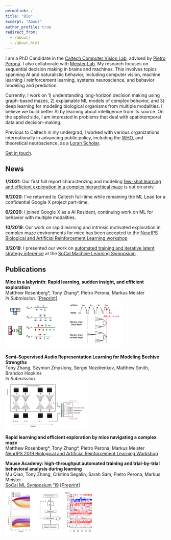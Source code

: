 ```yaml
---
permalink: /
title: "Bio"
excerpt: "About"
author_profile: true
redirect_from: 
  - /about/
  - /about.html
---
```


I am a PhD Candidate in the [Caltech Computer Vision Lab](http://www.vision.caltech.edu), advised by [Pietro Perona](https://en.wikipedia.org/wiki/Pietro_Perona). I also collaborate with [Meister Lab](https://meisterlab.caltech.edu). My research focuses on sequential decision making in brains and machines. This involves topics spanning AI and naturalistic behavior, including computer vision, machine learning / reinforcement learning, systems neuroscience, and behavior modeling and prediction.

Currently, I work on 1) understanding long-horizon decision making using graph-based mazes, 2) explainable ML models of complex behavior, and 3) deep learning for modeling biological organisms from multiple modalities. I believe we build better AI by learning about intelligence from its source. On the applied side, I am interested in problems that deal with spatiotemporal data and decision-making.

Previous to Caltech in my undergrad, I worked with various organizations internationally in advancing public policy, including the [WHO](https://www.who.int), and theoretical neuroscience, as a [Loran Scholar](https://loranscholar.ca).

[Get in touch](mailto:tonyzhang@caltech.edu).



## News

**1/2021**:  Our first full report characterizing and modeling [few-shot learning and efficient exploration in a complex hierarchical maze](https://www.biorxiv.org/content/10.1101/2021.01.14.426746v1) is out on arxiv.

**9/2020**: I've returned to Caltech full-time while remaining the ML Lead for a confidential Google X project part-time.

**6/2020**: I joined Google X as a AI Resident, continuing work on ML for behavior with multiple modalities.

**10/2019**: Our work on rapid learning and intrinsic motivated exploration in complex maze environments for mice has been accepted to the [NeurIPS Biological and Artificial Reinforcement Learning workshop](https://sites.google.com/view/biologicalandartificialrl)

**3/2019**: I presented our work on [automated training and iterative latent strategy inference](https://www.biorxiv.org/content/10.1101/467878v1) at the [SoCal Machine Learning Symposium](https://sites.google.com/view/socalml2019)


## Publications


**Mice in a labyrinth: Rapid learning, sudden insight, and efficient exploration**  
Matthew  Rosenberg\*, Tony Zhang\*, Pietro Perona, Markus Meister  
*In Submission.* [[Preprint]](https://www.biorxiv.org/content/10.1101/2021.01.14.426746v1).  
<img src="/images/maze_models.png"  width="367"  height="150">

**Semi-Supervised Audio Representation Learning for Modeling Beehive Strengths**  
Tony Zhang, Szymon Zmyslony, Sergei Nozdrenkov, Matthew Smith, Brandon Hopkins  
*In Submission.*  
<img src="/images/bee.png"  width="258"  height="150">

**Rapid learning and efficient exploration by mice navigating a complex maze**  
Matthew  Rosenberg\*, Tony Zhang\*, Pietro Perona, Markus Meister  
[NeurIPS 2019 Biological and Artificial Reinforcement Learning Workshop](https://sites.google.com/view/biologicalandartificialrl/home?authuser=0)

**Mouse Academy: high-throughput automated training and trial-by-trial behavioral analysis during learning**  
Mu Qiao, Tony Zhang, Cristina Segalin, Sarah Sam, Pietro Perona, Markus Meister  
[SoCal ML Symposium '19](https://sites.google.com/view/socalml2019)  [[Preprint]](https://www.biorxiv.org/content/10.1101/467878v1)  
<img src="/images/mouse_academy.png"  width="286"  height="150">
